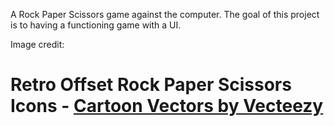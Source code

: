 A Rock Paper Scissors game against the computer. The goal of this project is to having a functioning game with a UI.


Image credit:

# Retro Offset Rock Paper Scissors Icons - <a href="https://www.vecteezy.com/free-vector/cartoon">Cartoon Vectors by Vecteezy</a>



